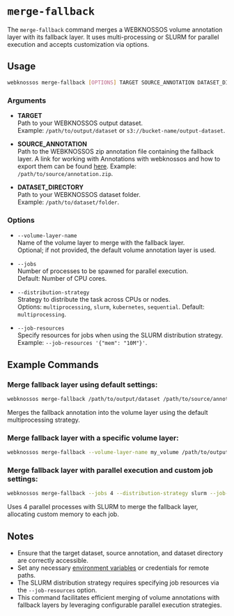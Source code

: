 # `merge-fallback`

The `merge-fallback` command merges a WEBKNOSSOS volume annotation layer with its fallback layer. It uses multi-processing or SLURM for parallel execution and accepts customization via options.

## Usage

```bash
webknossos merge-fallback [OPTIONS] TARGET SOURCE_ANNOTATION DATASET_DIRECTORY
```

### Arguments

- **TARGET**  
    Path to your WEBKNOSSOS output dataset.  
    Example: `/path/to/output/dataset` or `s3://bucket-name/output-dataset`.

- **SOURCE_ANNOTATION**  
    Path to the WEBKNOSSOS zip annotation file containing the fallback layer. A link for working with Annotations with webknossos and how to export them can be found [here](https://docs.webknossos.org/webknossos/volume_annotation/import_export.html).
    Example: `/path/to/source/annotation.zip`.

- **DATASET_DIRECTORY**  
    Path to your WEBKNOSSOS dataset folder.  
    Example: `/path/to/dataset/folder`.

### Options

- `--volume-layer-name`  
    Name of the volume layer to merge with the fallback layer.  
    Optional; if not provided, the default volume annotation layer is used.

- `--jobs`  
    Number of processes to be spawned for parallel execution.  
    Default: Number of CPU cores.

- `--distribution-strategy`  
    Strategy to distribute the task across CPUs or nodes.  
    Options: `multiprocessing`, `slurm`, `kubernetes`, `sequential`. 
    Default: `multiprocessing`.

- `--job-resources`  
    Specify resources for jobs when using the SLURM distribution strategy.  
    Example: `--job-resources '{"mem": "10M"}'`.

## Example Commands

### Merge fallback layer using default settings:
```bash
webknossos merge-fallback /path/to/output/dataset /path/to/source/annotation.zip /path/to/dataset/folder
```
Merges the fallback annotation into the volume layer using the default multiprocessing strategy.

### Merge fallback layer with a specific volume layer:
```bash
webknossos merge-fallback --volume-layer-name my_volume /path/to/output/dataset /path/to/source/annotation.zip /path/to/dataset/folder
```

### Merge fallback layer with parallel execution and custom job settings:
```bash
webknossos merge-fallback --jobs 4 --distribution-strategy slurm --job-resources '{"mem": "10M"}' /path/to/output/dataset /path/to/source/annotation.zip /path/to/dataset/folder
```
Uses 4 parallel processes with SLURM to merge the fallback layer, allocating custom memory to each job.

## Notes

- Ensure that the target dataset, source annotation, and dataset directory are correctly accessible.
- Set any necessary [environment variables](environment_variables.md) or credentials for remote paths.
- The SLURM distribution strategy requires specifying job resources via the `--job-resources` option.
- This command facilitates efficient merging of volume annotations with fallback layers by leveraging configurable parallel execution strategies.